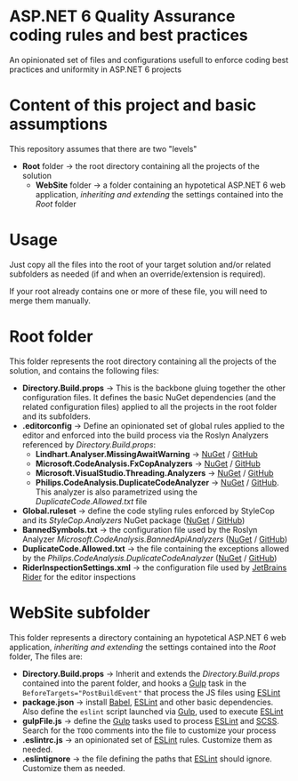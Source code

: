 # ASP.NET 6 Quality Assurance coding rules and best practices
An opinionated set of files and configurations usefull to enforce coding best practices and uniformity in ASP.NET 6 projects

# Content of this project and basic assumptions
This repository assumes that there are two "levels"
- **Root** folder → the root directory containing all the projects of the solution
  - **WebSite** folder → a folder containing an hypotetical  ASP.NET 6 web application, *inheriting and extending* the settings contained into the _Root_ folder

# Usage
Just copy all the files into the root of your target solution and/or related subfolders as needed (if and when an override/extension is required).

If your root already contains one or more of these file, you will need to merge them manually.


# Root folder
This folder represents the root directory containing all the projects of the solution, and contains the following files:

- **Directory.Build.props** → This is the backbone gluing together the other configuration files. It defines the basic NuGet dependencies (and the related configuration files) applied to all the projects in the root folder and its subfolders. 
- **.editorconfig** → Define an opinionated set of global rules applied to the editor and enforced into the build process via the Roslyn Analyzers referenced by _Directory.Build.props_:
  - **Lindhart.Analyser.MissingAwaitWarning** → [NuGet](https://www.nuget.org/packages/Lindhart.Analyser.MissingAwaitWarning/) / [GitHub](https://github.com/ykoksen/unused-task-warning)
  - **Microsoft.CodeAnalysis.FxCopAnalyzers** → [NuGet](https://www.nuget.org/packages/Microsoft.CodeAnalysis.FxCopAnalyzers/) / [GitHub](https://github.com/dotnet/roslyn-analyzers)
  - **Microsoft.VisualStudio.Threading.Analyzers** → [NuGet](https://www.nuget.org/packages/Microsoft.VisualStudio.Threading.Analyzers/) / [GitHub](https://github.com/Microsoft/vs-threading)
  - **Philips.CodeAnalysis.DuplicateCodeAnalyzer** → [NuGet](https://www.nuget.org/packages/Philips.CodeAnalysis.DuplicateCodeAnalyzer/) / [GitHub](https://github.com/philips-software/roslyn-analyzers). This analyzer is also parametrized using the _DuplicateCode.Allowed.txt_ file
- **Global.ruleset** → define the code styling rules enforced by StyleCop and its _StyleCop.Analyzers_ NuGet package ([NuGet](https://www.nuget.org/packages/StyleCop.Analyzers/) / [GitHub](https://github.com/DotNetAnalyzers/StyleCopAnalyzers))
- **BannedSymbols.txt** → the configuration file used by the Roslyn Analyzer _Microsoft.CodeAnalysis.BannedApiAnalyzers_ ([NuGet](https://www.nuget.org/packages/Microsoft.CodeAnalysis.BannedApiAnalyzers/) / [GitHub](https://github.com/dotnet/roslyn-analyzers))
- **DuplicateCode.Allowed.txt** → the file containing the exceptions allowed by the _Philips.CodeAnalysis.DuplicateCodeAnalyzer_ ([NuGet](https://www.nuget.org/packages/Philips.CodeAnalysis.DuplicateCodeAnalyzer/) / [GitHub](https://github.com/philips-software/roslyn-analyzers))
- **RiderInspectionSettings.xml** → the configuration file used by [JetBrains Rider](https://www.jetbrains.com/rider/) for the editor inspections


# WebSite subfolder
This folder represents a directory containing an hypotetical ASP.NET 6 web application, *inheriting and extending* the settings contained into the _Root_ folder,
The files are:
- **Directory.Build.props** → Inherit and extends the _Directory.Build.props_ contained into the parent folder, and hooks a [Gulp](https://gulpjs.com/) task in the `BeforeTargets="PostBuildEvent"` that process the JS files using [ESLint](https://eslint.org/)
- **package.json** → install [Babel](https://babeljs.io/), [ESLint](https://eslint.org/) and other basic dependencies. Also define the `eslint` script launched via [Gulp](https://gulpjs.com/), used to execute [ESLint](https://eslint.org/)
- **gulpFile.js** → define the [Gulp](https://gulpjs.com/) tasks used to process [ESLint](https://eslint.org/) and [SCSS](https://sass-lang.com/). Search for the `TODO` comments into the file to customize your process
- **.eslintrc.js** → an opinionated set of [ESLint](https://eslint.org/) rules. Customize them as needed.
- **.eslintignore** → the file defining the paths that [ESLint](https://eslint.org/) should ignore. Customize them as needed.
